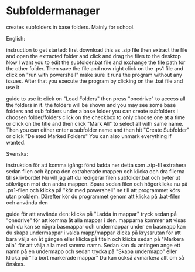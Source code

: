 # Subfoldermanager
creates subfolders in base folders. Mainly for school.

English:

instruction to get started:
first download this as .zip file
then extract the file and open the extracted folder and click and drag the files to the desktop
Now I want you to edit the subfolder.bat file and exchange the file path for the other folder.
Then save the file and now right click on the .ps1 file and click on "run with powershell"
make sure it runs the program without any issues.
After that you execute the program by clicking on the .bat file and use it

guide to use it:
click on "Load Folders"
then press "onedrive" to access all the folders in it.
the folders will be shown and you may see some base folders and sub folders
under a base folder you can create subfolders i choosen folder/folders
click on the checkbox to only choose one at a time or click on the title and then click "Mark All" to select all with same name.
Then you can either enter a subfolder name and then hit "Create Subfolder" or click "Deleted Marked Folders"
You can also unmark everything if wanted.

Svenska:

instruktion för att komma igång:
först ladda ner detta som .zip-fil
extrahera sedan filen och öppna den extraherade mappen och klicka och dra filerna till skrivbordet
Nu vill jag att du redigerar filen subfolder.bat och byter ut sökvägen mot den andra mappen.
Spara sedan filen och högerklicka nu på .ps1-filen och klicka på "kör med powershell"
se till att programmet körs utan problem.
Därefter kör du programmet genom att klicka på .bat-filen och använda den

guide för att använda den:
klicka på "Ladda in mappar"
tryck sedan på "onedrive" för att komma åt alla mappar i den.
mapparna kommer att visas och du kan se några basmappar och undermappar
under en basmapp kan du skapa undermappar i valda mapp/mappar
klicka på kryssrutan för att bara välja en åt gången eller klicka på titeln och klicka sedan på "Markera alla" för att välja alla med samma namn.
Sedan kan du antingen ange ett namn på en undermapp och sedan trycka på "Skapa undermapp" eller klicka på "Ta bort markerade mappar"
Du kan också avmarkera allt om så önskas.
